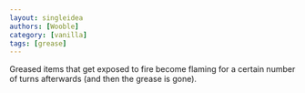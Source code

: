 ```yaml
---
layout: singleidea
authors: [Wooble]
category: [vanilla]
tags: [grease]
---
```

Greased items that get exposed to fire become flaming for a certain number of turns afterwards (and then the grease is gone).
